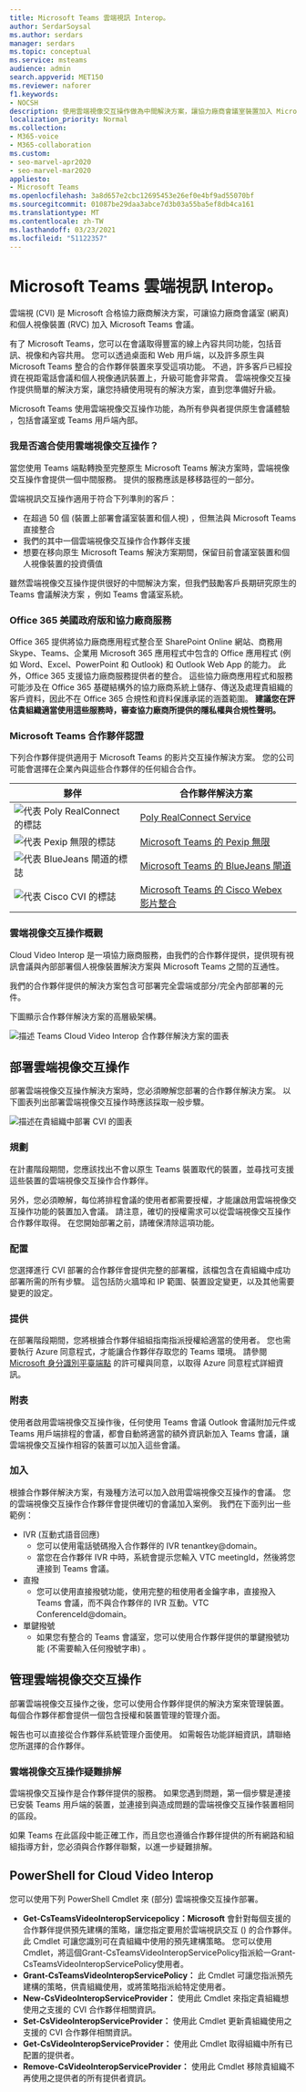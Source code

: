 ```yaml
---
title: Microsoft Teams 雲端視訊 Interop。
author: SerdarSoysal
ms.author: serdars
manager: serdars
ms.topic: conceptual
ms.service: msteams
audience: admin
search.appverid: MET150
ms.reviewer: naforer
f1.keywords:
- NOCSH
description: 使用雲端視像交互操作做為中間解決方案，讓協力廠商會議室裝置加入 Microsoft Teams 會議。
localization_priority: Normal
ms.collection:
- M365-voice
- M365-collaboration
ms.custom:
- seo-marvel-apr2020
- seo-marvel-mar2020
appliesto:
- Microsoft Teams
ms.openlocfilehash: 3a8d657e2cbc12695453e26ef0e4bf9ad55070bf
ms.sourcegitcommit: 01087be29daa3abce7d3b03a55ba5ef8db4ca161
ms.translationtype: MT
ms.contentlocale: zh-TW
ms.lasthandoff: 03/23/2021
ms.locfileid: "51122357"
---
```

# <a name="cloud-video-interop-for-microsoft-teams"></a>Microsoft Teams 雲端視訊 Interop。

雲端視 (CVI) 是 Microsoft 合格協力廠商解決方案，可讓協力廠商會議室 (網真) 和個人視像裝置 (RVC) 加入 Microsoft Teams 會議。
 
有了 Microsoft Teams，您可以在會議取得豐富的線上內容共同功能，包括音訊、視像和內容共用。 您可以透過桌面和 Web 用戶端，以及許多原生與 Microsoft Teams 整合的合作夥伴裝置來享受這項功能。 不過，許多客戶已經投資在視距電話會議和個人視像通訊裝置上，升級可能會非常貴。 雲端視像交互操作提供簡單的解決方案，讓您持續使用現有的解決方案，直到您準備好升級。

Microsoft Teams 使用雲端視像交互操作功能，為所有參與者提供原生會議體驗 ，包括會議室或 Teams 用戶端內部。

### <a name="is-cloud-video-interop-for-me"></a>我是否適合使用雲端視像交互操作？

當您使用 Teams 端點轉換至完整原生 Microsoft Teams 解決方案時，雲端視像交互操作會提供一個中間服務。 提供的服務應該是移移路徑的一部分。

雲端視訊交互操作適用于符合下列準則的客戶：

- 在超過 50 個 (裝置上部署會議室裝置和個人視) ，但無法與 Microsoft Teams 直接整合
- 我們的其中一個雲端視像交互操作合作夥伴支援
- 想要在移向原生 Microsoft Teams 解決方案期間，保留目前會議室裝置和個人視像裝置的投資價值

雖然雲端視像交互操作提供很好的中間解決方案，但我們鼓勵客戶長期研究原生的 Teams 會議解決方案 ，例如 Teams 會議室系統。 

### <a name="office-365-us-government-and-third-party-services"></a>Office 365 美國政府版和協力廠商服務

Office 365 提供將協力廠商應用程式整合至 SharePoint Online 網站、商務用 Skype、Teams、企業用 Microsoft 365 應用程式中包含的 Office 應用程式 (例如 Word、Excel、PowerPoint 和 Outlook) 和 Outlook Web App 的能力。 此外，Office 365 支援協力廠商服務提供者的整合。 這些協力廠商應用程式和服務可能涉及在 Office 365 基礎結構外的協力廠商系統上儲存、傳送及處理貴組織的客戶資料，因此不在 Office 365 合規性和資料保護承諾的涵蓋範圍。 **建議您在評估貴組織適當使用這些服務時，審查協力廠商所提供的隱私權與合規性聲明。**



### <a name="partners-certified-for-microsoft-teams"></a>Microsoft Teams 合作夥伴認證

下列合作夥伴提供適用于 Microsoft Teams 的影片交互操作解決方案。 您的公司可能會選擇在企業內與這些合作夥伴的任何組合合作。 

|夥伴|合作夥伴解決方案|
|----|---|
|![代表 Poly RealConnect 的標誌](media/polycom.png) | <a href="https://aka.ms/PolycomRealConnect" target="_blank">Poly RealConnect Service</a> |
|![代表 Pexip 無限的標誌](media/pexip.png)| <a href="https://aka.ms/PexipInfinity" target="_blank">Microsoft Teams 的 Pexip 無限</a> | 
|![代表 BlueJeans 閘道的標誌](media/bluejeans.png)| <a href="https://aka.ms/BluejeansGateway" target="_blank">Microsoft Teams 的 BlueJeans 閘道</a> |
|![代表 Cisco CVI 的標誌](media/cisco.png)|<a href="https://aka.ms/CiscoCVI" target="_blank">Microsoft Teams 的 Cisco Webex 影片整合</a>|

### <a name="cloud-video-interop-overview"></a>雲端視像交互操作概觀

Cloud Video Interop 是一項協力廠商服務，由我們的合作夥伴提供，提供現有視訊會議與內部部署個人視像裝置解決方案與 Microsoft Teams 之間的互通性。

我們的合作夥伴提供的解決方案包含可部署完全雲端或部分/完全內部部署的元件。 
     
下圖顯示合作夥伴解決方案的高層級架構。

![描述 Teams Cloud Video Interop 合作夥伴解決方案的圖表](media/teams-cloud-video-interop-partner-solution.png)


## <a name="deploy-cloud-video-interop"></a>部署雲端視像交互操作

部署雲端視像交互操作解決方案時，您必須瞭解您部署的合作夥伴解決方案。 以下圖表列出部署雲端視像交互操作時應該採取一般步驟。

![描述在貴組織中部署 CVI 的圖表](media/deploying-cvi.png)

### <a name="plan"></a>規劃

在計畫階段期間，您應該找出不會以原生 Teams 裝置取代的裝置，並尋找可支援這些裝置的雲端視像交互操作合作夥伴。  

另外，您必須瞭解，每位將排程會議的使用者都需要授權，才能讓啟用雲端視像交互操作功能的裝置加入會議。 請注意，確切的授權需求可以從雲端視像交互操作合作夥伴取得。 在您開始部署之前，請確保清除這項功能。

### <a name="configure"></a>配置

您選擇進行 CVI 部署的合作夥伴會提供完整的部署檔，該檔包含在貴組織中成功部署所需的所有步驟。 這包括防火牆埠和 IP 範圍、裝置設定變更，以及其他需要變更的設定。

### <a name="provision"></a>提供  

在部署階段期間，您將根據合作夥伴組組指南指派授權給適當的使用者。 您也需要執行 Azure 同意程式，才能讓合作夥伴存取您的 Teams 環境。 請參閱 [Microsoft 身分識別平臺端點](/azure/active-directory/develop/v2-permissions-and-consent) 的許可權與同意，以取得 Azure 同意程式詳細資訊。

### <a name="schedule"></a>附表

使用者啟用雲端視像交互操作後，任何使用 Teams 會議 Outlook 會議附加元件或 Teams 用戶端排程的會議，都會自動將適當的額外資訊新加入 Teams 會議，讓雲端視像交互操作相容的裝置可以加入這些會議。

### <a name="join"></a>加入

根據合作夥伴解決方案，有幾種方法可以加入啟用雲端視像交互操作的會議。 您的雲端視像交互操作合作夥伴會提供確切的會議加入案例。 我們在下面列出一些範例：

- IVR (互動式語音回應)  
  - 您可以使用電話號碼撥入合作夥伴的 IVR tenantkey@domain。
  - 當您在合作夥伴 IVR 中時，系統會提示您輸入 VTC meetingId，然後將您連接到 Teams 會議。
- 直撥 
  - 您可以使用直接撥號功能，使用完整的租使用者金鑰字串，直接撥入 Teams 會議，而不與合作夥伴的 IVR 互動。VTC ConferenceId@domain。
- 單鍵撥號 
  - 如果您有整合的 Teams 會議室，您可以使用合作夥伴提供的單鍵撥號功能 (不需要輸入任何撥號字串) 。

## <a name="manage-cloud-video-interop"></a>管理雲端視像交交互操作

部署雲端視像交互操作之後，您可以使用合作夥伴提供的解決方案來管理裝置。 每個合作夥伴都會提供一個包含授權和裝置管理的管理介面。 

報告也可以直接從合作夥伴系統管理介面使用。 如需報告功能詳細資訊，請聯絡您所選擇的合作夥伴。 

### <a name="troubleshooting-cloud-video-interop"></a>雲端視像交互操作疑難排解

雲端視像交互操作是合作夥伴提供的服務。 如果您遇到問題，第一個步驟是連接已安裝 Teams 用戶端的裝置，並連接到與造成問題的雲端視像交互操作裝置相同的區段。 

如果 Teams 在此區段中能正確工作，而且您也遵循合作夥伴提供的所有網路和組組指導方針，您必須與合作夥伴聯繫，以進一步疑難排解。 

## <a name="powershell-for-cloud-video-interop"></a>PowerShell for Cloud Video Interop

您可以使用下列 PowerShell Cmdlet 來 (部分) 雲端視像交互操作部署。

- **Get-CsTeamsVideoInteropServicepolicy：Microsoft** 會針對每個支援的合作夥伴提供預先建構的策略，讓您指定要用於雲端視訊交互 () 的合作夥伴。<br>此 Cmdlet 可讓您識別可在貴組織中使用的預先建構策略。 您可以使用 Cmdlet，將這個Grant-CsTeamsVideoInteropServicePolicy指派給一Grant-CsTeamsVideoInteropServicePolicy使用者。
- **Grant-CsTeamsVideoInteropServicePolicy：** 此 Cmdlet 可讓您指派預先建構的策略，供貴組織使用，或將策略指派給特定使用者。
- **New-CsVideoInteropServiceProvider：** 使用此 Cmdlet 來指定貴組織想使用之支援的 CVI 合作夥伴相關資訊。
- **Set-CsVideoInteropServiceProvider：** 使用此 Cmdlet 更新貴組織使用之支援的 CVI 合作夥伴相關資訊。
- **Get-CsVideoInteropServiceProvider：** 使用此 Cmdlet 取得組織中所有已配置的提供者。
- **Remove-CsVideoInteropServiceProvider：** 使用此 Cmdlet 移除貴組織不再使用之提供者的所有提供者資訊。